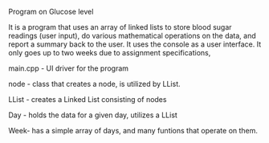 Program on Glucose level

 
It is a program that uses an array of linked lists to store blood sugar readings (user input), do various mathematical operations on the data, and report a summary back to the user. It uses the console as a user interface. It only goes up to two weeks due to assignment specifications,


main.cpp - UI driver for the program

node - class that creates a node, is utilized by LList.

LList - creates a Linked List consisting of nodes

Day - holds the data for a given day, utilizes a LList

Week- has a simple array of days, and many funtions that operate on them.

